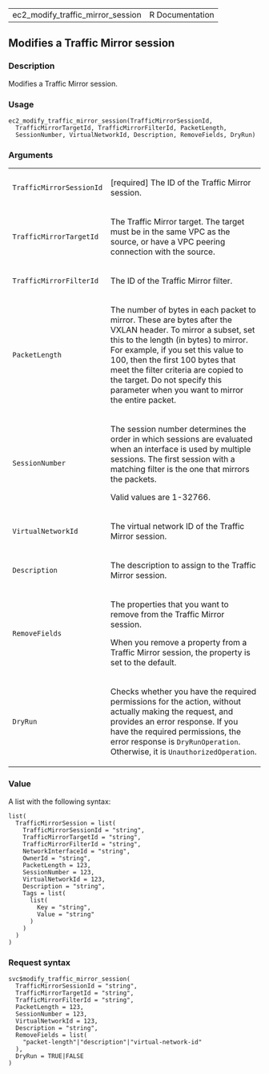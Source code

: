 <table style="width: 100%;">
<tbody>
<tr class="odd">
<td>ec2_modify_traffic_mirror_session</td>
<td style="text-align: right;">R Documentation</td>
</tr>
</tbody>
</table>

## Modifies a Traffic Mirror session

### Description

Modifies a Traffic Mirror session.

### Usage

    ec2_modify_traffic_mirror_session(TrafficMirrorSessionId,
      TrafficMirrorTargetId, TrafficMirrorFilterId, PacketLength,
      SessionNumber, VirtualNetworkId, Description, RemoveFields, DryRun)

### Arguments

<table>
<colgroup>
<col style="width: 35%" />
<col style="width: 65%" />
</colgroup>
<tbody>
<tr class="odd">
<td><code
id="ec2_modify_traffic_mirror_session_:_TrafficMirrorSessionId">TrafficMirrorSessionId</code></td>
<td><p>[required] The ID of the Traffic Mirror session.</p></td>
</tr>
<tr class="even">
<td><code
id="ec2_modify_traffic_mirror_session_:_TrafficMirrorTargetId">TrafficMirrorTargetId</code></td>
<td><p>The Traffic Mirror target. The target must be in the same VPC as
the source, or have a VPC peering connection with the source.</p></td>
</tr>
<tr class="odd">
<td><code
id="ec2_modify_traffic_mirror_session_:_TrafficMirrorFilterId">TrafficMirrorFilterId</code></td>
<td><p>The ID of the Traffic Mirror filter.</p></td>
</tr>
<tr class="even">
<td><code
id="ec2_modify_traffic_mirror_session_:_PacketLength">PacketLength</code></td>
<td><p>The number of bytes in each packet to mirror. These are bytes
after the VXLAN header. To mirror a subset, set this to the length (in
bytes) to mirror. For example, if you set this value to 100, then the
first 100 bytes that meet the filter criteria are copied to the target.
Do not specify this parameter when you want to mirror the entire
packet.</p></td>
</tr>
<tr class="odd">
<td><code
id="ec2_modify_traffic_mirror_session_:_SessionNumber">SessionNumber</code></td>
<td><p>The session number determines the order in which sessions are
evaluated when an interface is used by multiple sessions. The first
session with a matching filter is the one that mirrors the packets.</p>
<p>Valid values are 1-32766.</p></td>
</tr>
<tr class="even">
<td><code
id="ec2_modify_traffic_mirror_session_:_VirtualNetworkId">VirtualNetworkId</code></td>
<td><p>The virtual network ID of the Traffic Mirror session.</p></td>
</tr>
<tr class="odd">
<td><code
id="ec2_modify_traffic_mirror_session_:_Description">Description</code></td>
<td><p>The description to assign to the Traffic Mirror session.</p></td>
</tr>
<tr class="even">
<td><code
id="ec2_modify_traffic_mirror_session_:_RemoveFields">RemoveFields</code></td>
<td><p>The properties that you want to remove from the Traffic Mirror
session.</p>
<p>When you remove a property from a Traffic Mirror session, the
property is set to the default.</p></td>
</tr>
<tr class="odd">
<td><code
id="ec2_modify_traffic_mirror_session_:_DryRun">DryRun</code></td>
<td><p>Checks whether you have the required permissions for the action,
without actually making the request, and provides an error response. If
you have the required permissions, the error response is
<code>DryRunOperation</code>. Otherwise, it is
<code>UnauthorizedOperation</code>.</p></td>
</tr>
</tbody>
</table>

### Value

A list with the following syntax:

    list(
      TrafficMirrorSession = list(
        TrafficMirrorSessionId = "string",
        TrafficMirrorTargetId = "string",
        TrafficMirrorFilterId = "string",
        NetworkInterfaceId = "string",
        OwnerId = "string",
        PacketLength = 123,
        SessionNumber = 123,
        VirtualNetworkId = 123,
        Description = "string",
        Tags = list(
          list(
            Key = "string",
            Value = "string"
          )
        )
      )
    )

### Request syntax

    svc$modify_traffic_mirror_session(
      TrafficMirrorSessionId = "string",
      TrafficMirrorTargetId = "string",
      TrafficMirrorFilterId = "string",
      PacketLength = 123,
      SessionNumber = 123,
      VirtualNetworkId = 123,
      Description = "string",
      RemoveFields = list(
        "packet-length"|"description"|"virtual-network-id"
      ),
      DryRun = TRUE|FALSE
    )
